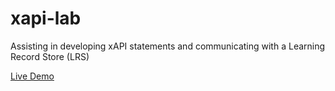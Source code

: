 # xapi-lab
Assisting in developing xAPI statements and communicating with a Learning Record Store (LRS)

[Live Demo](http://ty-.github.io/xapi-lab)
